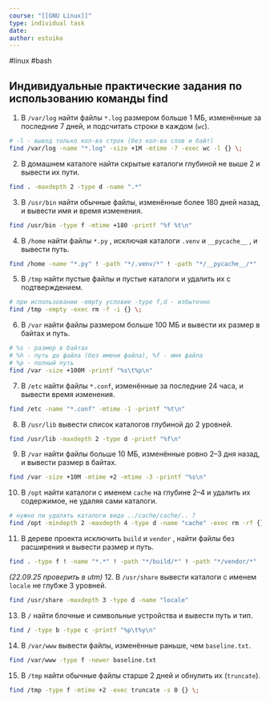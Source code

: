```yaml
---
course: "[[GNU Linux]]"
type: individual task
date:
author: estoiko
---
```

#linux #bash

## Индивидуальные практические задания по использованию команды find

1. В `/var/log` найти файлы `*.log` размером больше 1 МБ, изменённые за последние 7 дней, и подсчитать строки в каждом (`wc`).
```bash
# -l - вывод только кол-ва строк (без кол-ва слов и байт)
find /var/log -name "*.log" -size +1M -mtime -7 -exec wc -l {} \;
```
2. В домашнем каталоге найти скрытые каталоги глубиной не выше 2 и вывести их пути.
```bash
find . -maxdepth 2 -type d -name ".*"
```
3. В `/usr/bin` найти обычные файлы, изменённые более 180 дней назад, и вывести имя и время изменения.
```bash
find /usr/bin -type f -mtime +180 -printf "%f %t\n"
```
4. В `/home` найти файлы `*.py` , исключая каталоги `.venv` и `__pycache__` , и вывести путь.
```bash
find /home -name "*.py" ! -path "*/.venv/*" ! -path "*/__pycache__/*"
```
5. В `/tmp` найти пустые файлы и пустые каталоги и удалить их с подтверждением.
```bash
# при использовании -empty условие -type f,d - избыточно
find /tmp -empty -exec rm -f -i {} \;
```
6. В `/var` найти файлы размером больше 100 МБ и вывести их размер в байтах и путь.
```bash
# %s - размер в байтах
# %h - путь до файла (без имени файла), %f - имя файла
# %p - полный путь
find /var -size +100M -printf "%s\t%p\n" 
```
7. В `/etc` найти файлы `*.conf`, изменённые за последние 24 часа, и вывести время изменения.
```bash
find /etc -name "*.conf" -mtime -1 -printf "%t\n"
```
8. В `/usr/lib` вывести список каталогов глубиной до 2 уровней.
```bash
find /usr/lib -maxdepth 2 -type d -printf "%f\n"
```
9. В `/var` найти файлы больше 10 МБ, изменённые ровно 2–3 дня назад, и вывести размер в байтах.
```bash
find /var -size +10M -mtime +2 -mtime -3 -printf "%s\n"
```
10. В `/opt` найти каталоги с именем `cache` на глубине 2–4 и удалить их содержимое, не удаляя сами каталоги.
```bash
# нужно ли удалять каталоги вида ../cache/cache/.. ? 
find /opt -mindepth 2 -maxdepth 4 -type d -name "cache" -exec rm -rf {}/* \;
```
11. В дереве проекта исключить `build` и `vendor` , найти файлы без расширения и вывести размер и путь.
```bash
find . -type f ! -name "*.*" ! -path "*/build/*" ! -path "*/vendor/*" -printf "%s\t%p\n"
```

*(22.09.25 проверить в utm)*
12. В `/usr/share` вывести каталоги с именем `locale` не глубже 3 уровней.
```bash
find /usr/share -maxdepth 3 -type d -name "locale" 
```
13. В `/` найти блочные и символьные устройства и вывести путь и тип.
```bash
find / -type b -type c -printf "%p\t%y\n" 
```
14. В `/var/www` вывести файлы, изменённые раньше, чем `baseline.txt`.
```bash
find /var/www -type f -newer baseline.txt
```
15. В `/tmp` найти обычные файлы старше 2 дней и обнулить их (`truncate`).
```bash
find /tmp -type f -mtime +2 -exec truncate -s 0 {} \;
```